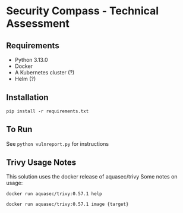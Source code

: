 # Security Compass - Technical Assessment

## Requirements
- Python 3.13.0
- Docker
- A Kubernetes cluster (?)
- Helm (?)

## Installation

`pip install -r requirements.txt`

## To Run

See `python vulnreport.py` for instructions

## Trivy Usage Notes
This solution uses the docker release of aquasec/trivy
Some notes on usage:

`docker run aquasec/trivy:0.57.1 help`

`docker run aquasec/trivy:0.57.1 image {target}`


#